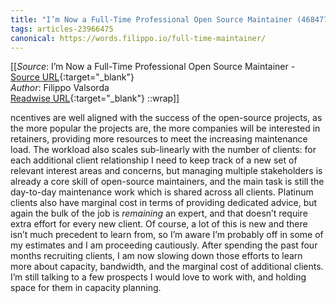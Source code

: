 ```yaml
---
title: "I’m Now a Full-Time Professional Open Source Maintainer (468477548)"
tags: articles-23966475
canonical: https://words.filippo.io/full-time-maintainer/
---
```


[[_Source_: I’m Now a Full-Time Professional Open Source Maintainer - [Source URL](https://words.filippo.io/full-time-maintainer/){:target="_blank"}<br>
_Author_: Filippo Valsorda<br>
[Readwise URL](https://readwise.io/open/468477548){:target="_blank"}
::wrap]]

ncentives are well aligned with the success of the open-source projects, as the more popular the projects are, the more companies will be interested in retainers, providing more resources to meet the increasing maintenance load. The workload also scales sub-linearly with the number of clients: for each additional client relationship I need to keep track of a new set of relevant interest areas and concerns, but managing multiple stakeholders is already a core skill of open-source maintainers, and the main task is still the day-to-day maintenance work which is shared across all clients. Platinum clients also have marginal cost in terms of providing dedicated advice, but again the bulk of the job is *remaining* an expert, and that doesn’t require extra effort for every new client. Of course, a lot of this is new and there isn’t much precedent to learn from, so I’m aware I’m probably off in some of my estimates and I am proceeding cautiously. After spending the past four months recruiting clients, I am now slowing down those efforts to learn more about capacity, bandwidth, and the marginal cost of additional clients. I’m still talking to a few prospects I would love to work with, and holding space for them in capacity planning.
